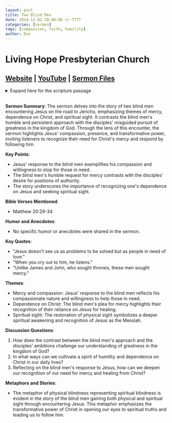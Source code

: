 ```yaml
---
layout: post
title: Two Blind Men
date: 2024-12-02 10:00:00 +/-TTTT
categories: [sermon]
tags: [compassion, faith, humility]
author: Don
---
```


# Living Hope Presbyterian Church 

## [Website](https://www.livinghopepresbyterian.org/) | [YouTube](https://www.youtube.com/@LivingHopePresbyterianChurch) | [Sermon Files](https://github.com/jobian-ai/LHP-Sermons/tree/0212f01afdc268aa99ecbcad70da6c9a5b48d381/sermons/24-12-02)

<details closed>
  <summary>Expand here for the scripture passage</summary>
<br/><br/><i>Matthew 20: 29 And as they went out of Jericho, a great crowd followed him. 30 And behold, there were two blind men sitting by the roadside, and when they heard that Jesus was passing by, they cried out, “Lord, have mercy on us, Son of David!” 31 The crowd rebuked them, telling them to be silent, but they cried out all the more, “Lord, have mercy on us, Son of David!” 32 And stopping, Jesus called them and said, “What do you want me to do for you?” 33 They said to him, “Lord, let our eyes be opened.” 34 And Jesus in pity touched their eyes, and immediately they recovered their sight and followed him.
<br/><br/></i>
ESV: The Holy Bible, English Standard Version ©2011 Crossway Bibles, a division of Good News Publishers.  All rights reserved.
<br/><br/>
</details>
<br/>

**Sermon Summary**:
The sermon delves into the story of two blind men encountering Jesus on the road to Jericho, emphasizing themes of mercy, dependence on Christ, and spiritual sight. It contrasts the blind men's humble and persistent approach with the disciples' misguided pursuit of greatness in the kingdom of God. Through the lens of this encounter, the sermon highlights Jesus' compassion, presence, and transformative power, inviting listeners to recognize their need for Christ's mercy and respond by following him.

**Key Points**:

- Jesus' response to the blind men exemplifies his compassion and willingness to stop for those in need.
- The blind men's humble request for mercy contrasts with the disciples' desire for positions of authority.
- The story underscores the importance of recognizing one's dependence on Jesus and seeking spiritual sight.

**Bible Verses Mentioned**:

- Matthew 20:29-34

**Humor and Anecdotes**:

- No specific humor or anecdotes were shared in the sermon.

**Key Quotes**:

- "Jesus doesn’t see us as problems to be solved but as people in need of love."
- "When you cry out to him, he listens."
- "Unlike James and John, who sought thrones, these men sought mercy."

**Themes**:

- Mercy and compassion: Jesus' response to the blind men reflects his compassionate nature and willingness to help those in need.
- Dependence on Christ: The blind men's plea for mercy highlights their recognition of their reliance on Jesus for healing.
- Spiritual sight: The restoration of physical sight symbolizes a deeper spiritual awakening and recognition of Jesus as the Messiah.

**Discussion Questions**:

1. How does the contrast between the blind men's approach and the disciples' ambitions challenge our understanding of greatness in the kingdom of God?
2. In what ways can we cultivate a spirit of humility and dependence on Christ in our daily lives?
3. Reflecting on the blind men's response to Jesus, how can we deepen our recognition of our need for mercy and healing from Christ?

**Metaphors and Stories**:

- The metaphor of physical blindness representing spiritual blindness is evident in the story of the blind men gaining both physical and spiritual sight through encountering Jesus. This metaphor emphasizes the transformative power of Christ in opening our eyes to spiritual truths and leading us to follow him.
